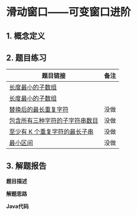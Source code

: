 # 滑动窗口——可变窗口进阶

## 1. 概念定义



## 2. 题目练习

| 题目链接                                                     | 备注 |
| ------------------------------------------------------------ | ---- |
| [长度最小的子数组](https://leetcode.cn/problems/2VG8Kg/)     |      |
| [长度最小的子数组](https://leetcode.cn/problems/minimum-size-subarray-sum/) |      |
| [替换后的最长重复字符](https://leetcode.cn/problems/longest-repeating-character-replacement/) | 没做 |
| [包含所有三种字符的子字符串数目](https://leetcode.cn/problems/number-of-substrings-containing-all-three-characters/) | 没做 |
| [ 至少有 K 个重复字符的最长子串](https://leetcode.cn/problems/longest-substring-with-at-least-k-repeating-characters/) | 没做 |
| [ 最小区间](https://leetcode.cn/problems/smallest-range-covering-elements-from-k-lists/) | 没做 |



## 3. 解题报告

**题目描述**

**解题思路**

**Java代码**

```java

```


